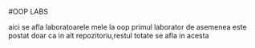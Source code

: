 #OOP LABS

aici se afla laboratoarele mele la oop 
primul laborator de asemenea este postat doar ca in alt repozitoriu,restul totate se afla in acesta 
